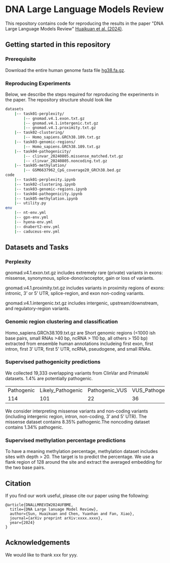 
# DNA Large Language Models Review

This repository contains code for reproducing the results in the paper "DNA Large Language Models Review" [Huaikuan et al. (2024)](https://arxiv.org/xxxx).


## Getting started in this repository

### Prerequisite 

Download the entire human genome fasta file [hg38.fa.gz](https://hgdownload.soe.ucsc.edu/goldenPath/hg38/bigZips/hg38.fa.gz).

### Reproducing Experiments

Below, we describe the steps required for reproducing the experiments in the paper. The repository  structure should look like

```bash
datasets
    |-- task01-perplexity/
        |-- gnomad.v4.1.exon.txt.gz
        |-- gnomad.v4.1.intergenic.txt.gz
        |-- gnomad.v4.1.proximity.txt.gz
    |-- task02-clustering/
        |-- Homo_sapiens.GRCh38.109.txt.gz
    |-- task03-genomic-regions/
        |-- Homo_sapiens.GRCh38.109.txt.gz
    |-- task04-pathogenicity/
        |-- clinvar_20240805.missense_matched.txt.gz
        |-- clinvar_20240805.noncoding.txt.gz
    |-- task05-methylation/
        |-- GSM6637962_CpG_coverage20_GRCh38.bed.gz
code
    |-- task01-perplexity.ipynb
    |-- task02-clustering.ipynb
    |-- task03-genomic-regions.ipynb
    |-- task04-pathogenicity.ipynb
    |-- task05-methylation.ipynb
    |-- utility.py
env
    |-- nt-env.yml
    |-- gpn-env.yml
    |-- hyena-env.yml
    |-- dnabert2-env.yml
    |-- caduceus-env.yml
```

## Datasets and Tasks

### Perplexity

gnomad.v4.1.exon.txt.gz includes extremely rare (private) variants in exons: missense, synonymous, splice-donor/acceptor, gain or loss of variants.

gnomad.v4.1.proximity.txt.gz includes variants in proximity regions of exons: intronic, 3’ or 5’ UTR, splice-region, and exon non-coding variants.

gnomad.v4.1.intergenic.txt.gz includes intergenic, upstream/downstream, and regulatory-region variants.

### Genomic region clustering and classification

Homo_sapiens.GRCh38.109.txt.gz are Short genomic regions (<1000 ish base pairs, small RNAs >40 bp, ncRNA > 110 bp, all others > 150 bp) extracted from ensemble human annotations includeing  first exon, first intron, first 3’ UTR, first 5’ UTR, ncRNA, pseudogene, and small RNAs.

### Supervised pathogenicity predictions

We collected 19,333 overlapping variants from ClinVar and PrimateAI datasets.  1.4% are potentially pathogenic.

<table>
<tr>
    <td>Pathogenic</td><td>Likely_Pathogenic</td><td>Pathogenic_VUS</td><td>VUS_Pathogenic</td><td>VUS</td><td>VUS_Benign</td><td>Benign_VUS</td><td>Likely_Benign</td><td>Benign</td>
</tr>
<tr>
    <td>114	</td><td>101</td><td>22</td><td>36</td><td>15421</td><td>1980</td><td>326</td><td>949</td><td>384</td>
</tr>
<table>

We consider interpreting missense variants and non-coding variants (including intergenic region, intron, non-coding, 3’ and 5’ UTR). The missense dataset contains 8.35% pathogenic.The noncoding dataset contains 1.34% pathogenic.


### Supervised methylation percentage predictions

To have a meaning methylation percentage, methylation dataset includes sites with depth > 20. The target is to predict the percentage. We use a flank region of 128  around the site and extract the averaged embedding for the two base pairs.

## Citation
<a name="citation"></a>

If you find our work useful, please cite our paper using the following:
```
@article{DNALLMREVIW2024UFBME,
  title={DNA Large lanuage Model Review},
  author={Sun, Huaikuan and Chen, Yuanhan and Fan, Xiao},
  journal={arXiv preprint arXiv:xxxx.xxxx},
  year={2024}
}
```

## Acknowledgements
<a name="acknowledgements"></a>
We would like to thank xxx for yyy.

